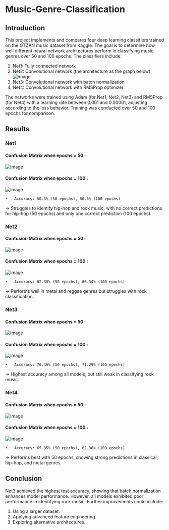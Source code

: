 # Music-Genre-Classification

## Introduction

This project implements and compares four deep learning classifiers trained on the GTZAN music dataset from Kaggle. The goal is to determine how well different neural network architectures perform in classifying music genres over 50 and 100 epochs. The classifiers include:

1.	Net1: Fully connected network
2.	Net2: Convolutional network (the architecture as the graph below)
![image](https://github.com/mengchelee/Music-Genre-Classification/blob/main/cnn_architecture.png)
3.	Net3: Convolutional network with batch normalization
4.	Net4: Convolutional network with RMSProp optimizer

The networks were trained using Adam (for Net1, Net2, Net3) and RMSProp (for Net4) with a learning rate between 0.001 and 0.00001, adjusting according to the loss behavior. Training was conducted over 50 and 100 epochs for comparison.

## Results

### Net1
#### Confusion Matrix when epochs = 50 :
![image](https://github.com/mengchelee/Music-Genre-Classification/blob/main/net1_epoch_50.png)
#### Confusion Matrix when epochs = 100 :
![image](https://github.com/mengchelee/Music-Genre-Classification/blob/main/net1_epoch_100.png)

	•	Accuracy: 50.5% (50 epochs), 50.5% (100 epochs)
 -> Struggles to identify hip-hop and rock music, with no correct predictions for hip-hop (50 epochs) and only one correct prediction (100 epochs).
 
### Net2
#### Confusion Matrix when epochs = 50 :
![image](https://github.com/mengchelee/Music-Genre-Classification/blob/main/net2_epoch_50.png)
#### Confusion Matrix when epochs = 100 :
![image](https://github.com/mengchelee/Music-Genre-Classification/blob/main/net2_epoch_100.png)

	•	Accuracy: 62.38% (50 epochs), 66.34% (100 epochs)
-> Performs well in metal and reggae genres but struggles with rock classification.

### Net3
#### Confusion Matrix when epochs = 50 :
![image](https://github.com/mengchelee/Music-Genre-Classification/blob/main/net3_epoch_50.png)
#### Confusion Matrix when epochs = 100 :
![image](https://github.com/mengchelee/Music-Genre-Classification/blob/main/net3_epoch_100.png)

	•	Accuracy: 70.30% (50 epochs), 71.29% (100 epochs)
-> Highest accuracy among all models, but still weak in classifying rock music.

### Net4
#### Confusion Matrix when epochs = 50 :
![image](https://github.com/mengchelee/Music-Genre-Classification/blob/main/net4_epoch_50.png)
#### Confusion Matrix when epochs = 100 :
![image](https://github.com/mengchelee/Music-Genre-Classification/blob/main/net4_epoch_100.png)

	•	Accuracy: 65.35% (50 epochs), 62.38% (100 epochs)
-> Performs best with 50 epochs, showing strong predictions in classical, hip-hop, and metal genres.

## Conclusion

Net3 achieved the highest test accuracy, showing that batch normalization enhances model performance. However, all models exhibited poor performance in identifying rock music. Further improvements could include:

1.	Using a larger dataset.
2.	Applying advanced feature engineering.
3.	Exploring alternative architectures.

